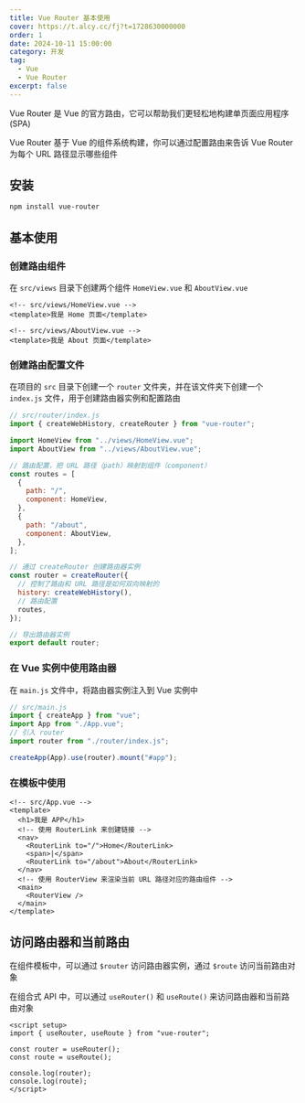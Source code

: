 ```yaml
---
title: Vue Router 基本使用
cover: https://t.alcy.cc/fj?t=1728630000000
order: 1
date: 2024-10-11 15:00:00
category: 开发
tag:
  - Vue
  - Vue Router
excerpt: false
---
```


Vue Router 是 Vue 的官方路由，它可以帮助我们更轻松地构建单页面应用程序 (SPA)

Vue Router 基于 Vue 的组件系统构建，你可以通过配置路由来告诉 Vue Router 为每个 URL 路径显示哪些组件

## 安装

```sh
npm install vue-router
```

## 基本使用

### 创建路由组件

在 `src/views` 目录下创建两个组件 `HomeView.vue` 和 `AboutView.vue`

```vue
<!-- src/views/HomeView.vue -->
<template>我是 Home 页面</template>
```

```vue
<!-- src/views/AboutView.vue -->
<template>我是 About 页面</template>
```

### 创建路由配置文件

在项目的 `src` 目录下创建一个 `router` 文件夹，并在该文件夹下创建一个 `index.js` 文件，用于创建路由器实例和配置路由

```javascript
// src/router/index.js
import { createWebHistory, createRouter } from "vue-router";

import HomeView from "../views/HomeView.vue";
import AboutView from "../views/AboutView.vue";

// 路由配置，把 URL 路径（path）映射到组件（component）
const routes = [
  {
    path: "/",
    component: HomeView,
  },
  {
    path: "/about",
    component: AboutView,
  },
];

// 通过 createRouter 创建路由器实例
const router = createRouter({
  // 控制了路由和 URL 路径是如何双向映射的
  history: createWebHistory(),
  // 路由配置
  routes,
});

// 导出路由器实例
export default router;
```

### 在 Vue 实例中使用路由器

在 `main.js` 文件中，将路由器实例注入到 Vue 实例中

```javascript
// src/main.js
import { createApp } from "vue";
import App from "./App.vue";
// 引入 router
import router from "./router/index.js";

createApp(App).use(router).mount("#app");
```

### 在模板中使用

```vue
<!-- src/App.vue -->
<template>
  <h1>我是 APP</h1>
  <!-- 使用 RouterLink 来创建链接 -->
  <nav>
    <RouterLink to="/">Home</RouterLink>
    <span>|</span>
    <RouterLink to="/about">About</RouterLink>
  </nav>
  <!-- 使用 RouterView 来渲染当前 URL 路径对应的路由组件 -->
  <main>
    <RouterView />
  </main>
</template>
```

## 访问路由器和当前路由

在组件模板中，可以通过 `$router` 访问路由器实例，通过 `$route` 访问当前路由对象

在组合式 API 中，可以通过 `useRouter()` 和 `useRoute()` 来访问路由器和当前路由对象

```vue
<script setup>
import { useRouter, useRoute } from "vue-router";

const router = useRouter();
const route = useRoute();

console.log(router);
console.log(route);
</script>
```
